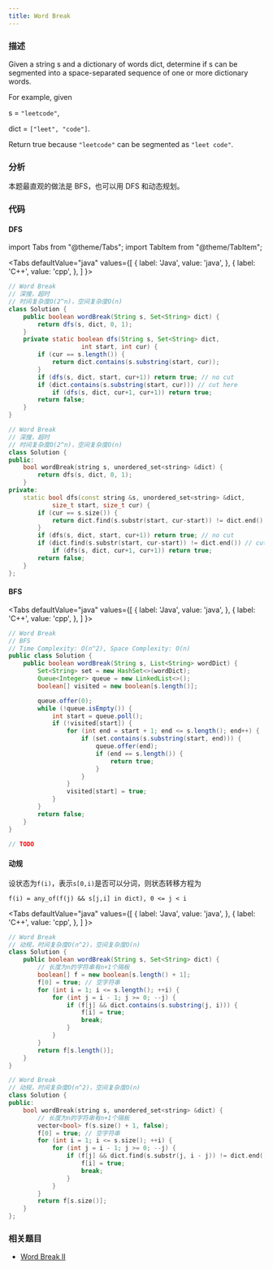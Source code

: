 ```yaml
---
title: Word Break
---
```


### 描述

Given a string s and a dictionary of words dict, determine if s can be segmented into a space-separated sequence of one or more dictionary words.

For example, given

s = `"leetcode"`,

dict = `["leet", "code"]`.

Return true because `"leetcode"` can be segmented as `"leet code"`.

### 分析

本题最直观的做法是 BFS，也可以用 DFS 和动态规划。

### 代码

#### DFS

import Tabs from "@theme/Tabs";
import TabItem from "@theme/TabItem";

<Tabs
defaultValue="java"
values={[
{ label: 'Java', value: 'java', },
{ label: 'C++', value: 'cpp', },
]
}>
<TabItem value="java">

```java
// Word Break
// 深搜，超时
// 时间复杂度O(2^n)，空间复杂度O(n)
class Solution {
    public boolean wordBreak(String s, Set<String> dict) {
        return dfs(s, dict, 0, 1);
    }
    private static boolean dfs(String s, Set<String> dict,
                    int start, int cur) {
        if (cur == s.length()) {
            return dict.contains(s.substring(start, cur));
        }
        if (dfs(s, dict, start, cur+1)) return true; // no cut
        if (dict.contains(s.substring(start, cur))) // cut here
            if (dfs(s, dict, cur+1, cur+1)) return true;
        return false;
    }
}
```

</TabItem>
<TabItem value="cpp">

```cpp
// Word Break
// 深搜，超时
// 时间复杂度O(2^n)，空间复杂度O(n)
class Solution {
public:
    bool wordBreak(string s, unordered_set<string> &dict) {
        return dfs(s, dict, 0, 1);
    }
private:
    static bool dfs(const string &s, unordered_set<string> &dict,
            size_t start, size_t cur) {
        if (cur == s.size()) {
            return dict.find(s.substr(start, cur-start)) != dict.end();
        }
        if (dfs(s, dict, start, cur+1)) return true; // no cut
        if (dict.find(s.substr(start, cur-start)) != dict.end()) // cut here
            if (dfs(s, dict, cur+1, cur+1)) return true;
        return false;
    }
};
```

</TabItem>
</Tabs>

#### BFS

<Tabs
defaultValue="java"
values={[
{ label: 'Java', value: 'java', },
{ label: 'C++', value: 'cpp', },
]
}>
<TabItem value="java">

```java
// Word Break
// BFS
// Time Complexity: O(n^2), Space Complexity: O(n)
public class Solution {
    public boolean wordBreak(String s, List<String> wordDict) {
        Set<String> set = new HashSet<>(wordDict);
        Queue<Integer> queue = new LinkedList<>();
        boolean[] visited = new boolean[s.length()];

        queue.offer(0);
        while (!queue.isEmpty()) {
            int start = queue.poll();
            if (!visited[start]) {
                for (int end = start + 1; end <= s.length(); end++) {
                    if (set.contains(s.substring(start, end))) {
                        queue.offer(end);
                        if (end == s.length()) {
                            return true;
                        }
                    }
                }
                visited[start] = true;
            }
        }
        return false;
    }
}
```

</TabItem>
<TabItem value="cpp">

```cpp
// TODO
```

</TabItem>
</Tabs>

#### 动规

设状态为`f(i)`，表示`s[0,i)`是否可以分词，则状态转移方程为

`f(i) = any_of(f(j) && s[j,i] in dict), 0 <= j < i`

<Tabs
defaultValue="java"
values={[
{ label: 'Java', value: 'java', },
{ label: 'C++', value: 'cpp', },
]
}>
<TabItem value="java">

```java
// Word Break
// 动规，时间复杂度O(n^2)，空间复杂度O(n)
class Solution {
    public boolean wordBreak(String s, Set<String> dict) {
        // 长度为n的字符串有n+1个隔板
        boolean[] f = new boolean[s.length() + 1];
        f[0] = true; // 空字符串
        for (int i = 1; i <= s.length(); ++i) {
            for (int j = i - 1; j >= 0; --j) {
                if (f[j] && dict.contains(s.substring(j, i))) {
                    f[i] = true;
                    break;
                }
            }
        }
        return f[s.length()];
    }
}
```

</TabItem>
<TabItem value="cpp">

```cpp
// Word Break
// 动规，时间复杂度O(n^2)，空间复杂度O(n)
class Solution {
public:
    bool wordBreak(string s, unordered_set<string> &dict) {
        // 长度为n的字符串有n+1个隔板
        vector<bool> f(s.size() + 1, false);
        f[0] = true; // 空字符串
        for (int i = 1; i <= s.size(); ++i) {
            for (int j = i - 1; j >= 0; --j) {
                if (f[j] && dict.find(s.substr(j, i - j)) != dict.end()) {
                    f[i] = true;
                    break;
                }
            }
        }
        return f[s.size()];
    }
};
```

</TabItem>
</Tabs>

### 相关题目

- [Word Break II](word-break-ii.md)
